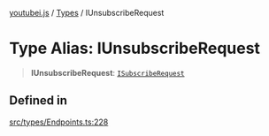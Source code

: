 [youtubei.js](../../../README.md) / [Types](../README.md) / IUnsubscribeRequest

# Type Alias: IUnsubscribeRequest

> **IUnsubscribeRequest**: [`ISubscribeRequest`](ISubscribeRequest.md)

## Defined in

[src/types/Endpoints.ts:228](https://github.com/LuanRT/YouTube.js/blob/eb21af33db708f0355f4fb15881f5d4fabc7b06c/src/types/Endpoints.ts#L228)
